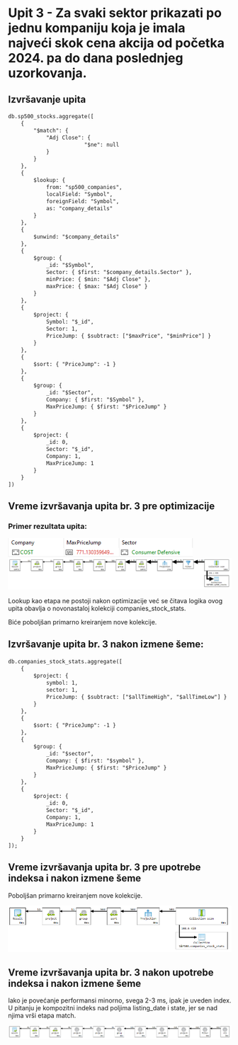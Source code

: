 # Upit 3 - Za svaki sektor prikazati po jednu kompaniju koja je imala najveći skok cena akcija od početka 2024. pa do dana poslednjeg uzorkovanja.

## Izvršavanje upita

```
db.sp500_stocks.aggregate([
    {
        "$match": {
            "Adj Close": {
                        "$ne": null
            }
        }
    },
    {
        $lookup: {
            from: "sp500_companies",
            localField: "Symbol",
            foreignField: "Symbol",
            as: "company_details"
        }
    },
    {
        $unwind: "$company_details"
    },
    {
        $group: {
            _id: "$Symbol",
            Sector: { $first: "$company_details.Sector" },
            minPrice: { $min: "$Adj Close" },
            maxPrice: { $max: "$Adj Close" }
        }
    },
    {
        $project: {
            Symbol: "$_id",
            Sector: 1,
            PriceJump: { $subtract: ["$maxPrice", "$minPrice"] }
        }
    },
    {
        $sort: { "PriceJump": -1 }
    },
    {
        $group: {
            _id: "$Sector",
            Company: { $first: "$Symbol" },
            MaxPriceJump: { $first: "$PriceJump" }
        }
    },
    {
        $project: {
            _id: 0,
            Sector: "$_id",
            Company: 1,
            MaxPriceJump: 1
        }
    }
])
```

## Vreme izvršavanja upita br. 3 pre optimizacije
### Primer rezultata upita:
![rezultat_upita](rezultat_upita.png)
![vreme_izvrsavanja_pre_optimizacije](vreme_izvrsavanja_pre_optimizacije.png)

Lookup kao etapa ne postoji nakon optimizacije već se čitava logika ovog upita obavlja o novonastaloj kolekciji companies_stock_stats.  

Biće poboljšan primarno kreiranjem nove kolekcije.

## Izvršavanje upita br. 3 nakon izmene šeme:
```
db.companies_stock_stats.aggregate([
    {
        $project: {
            symbol: 1,
            sector: 1,
            PriceJump: { $subtract: ["$allTimeHigh", "$allTimeLow"] }
        }
    },
    {
        $sort: { "PriceJump": -1 }
    },
    {
        $group: {
            _id: "$sector",
            Company: { $first: "$symbol" },
            MaxPriceJump: { $first: "$PriceJump" }
        }
    },
    {
        $project: {
            _id: 0,
            Sector: "$_id",
            Company: 1,
            MaxPriceJump: 1
        }
    }
]);
```
## Vreme izvršavanja upita br. 3 pre upotrebe indeksa i nakon izmene šeme

Poboljšan primarno kreiranjem nove kolekcije.

![vreme_izvrsavanja_uz_izmenu_seme](vreme_izvrsavanja_uz_izmenu_seme.png)

## Vreme izvršavanja upita br. 3 nakon upotrebe indeksa i nakon izmene šeme
Iako je povećanje performansi minorno, svega 2-3 ms, ipak je uveden index. U pitanju je kompozitni indeks nad poljima listing_date i state, jer se nad njima vrši etapa match.

![vreme_izvrsavanja_uz_izmenu_seme_i_kreiranja_indeksa](vreme_izvrsavanja_uz_izmenu_seme_i_kreiranja_indeksa.png)
